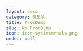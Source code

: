 ```yaml
---
layout: docs
category: 윈도우
title: ProcDump
slug: ko.ProcDump
icon: icon-sysinternals.png
order: null
---
```

